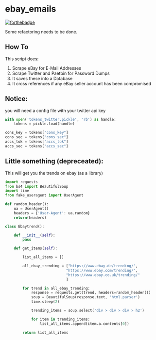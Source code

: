 # ebay_emails

[![forthebadge](https://forthebadge.com/images/badges/oooo-kill-em.svg)](https://forthebadge.com)

Some refactoring needs to be done.

## How To
This script does: 
1. Scrape eBay for E-Mail Addresses
2. Scrape Twitter and Paetbin for Password Dumps
3. It saves these into a Database 
4. It cross references if any eBay seller account has been compromised

## Notice:
you will need a config file with your twitter api key 

```python
with open('tokens_twitter.pickle', 'rb') as handle:
    tokens = pickle.load(handle)

cons_key = tokens["cons_key"] 
cons_sec = tokens["cons_sec"] 
accs_tok = tokens["accs_tok"] 
accs_sec = tokens["accs_sec"] 
```
## Little something (depreceated):
This will get you the trends on ebay (as a library)
```python
import requests
from bs4 import BeautifulSoup
import time 
from fake_useragent import UserAgent

def random_header():
    ua = UserAgent()
    headers = {'User-Agent': ua.random}
    return(headers)

class Ebaytrend():

    def __init__(self):
        pass

    def get_items(self):

        list_all_items = []

        all_ebay_trending = ["https://www.ebay.de/trending/",
                            "https://www.ebay.com/trending/",
                            "https://www.ebay.co.uk/trending/"
                            ]

        for trend in all_ebay_trending:
            response = requests.get(trend, headers=random_header())
            soup = BeautifulSoup(response.text, 'html.parser')
            time.sleep(2)

            trending_items = soup.select('div > div > div > h2')

            for item in trending_items:
                list_all_items.append(item.a.contents[0])

        return list_all_items
```

